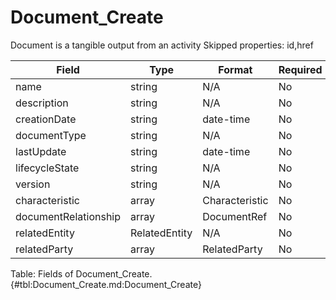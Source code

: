<!--
    ATTENTION: This file was generated via gradle!
               Do NOT manually edit this file! Any such changes will be overwritten!
-->

# Document_Create

Document is a tangible output from an activity
Skipped properties: id,href

| Field | Type | Format | Required |
|-------|---|--------|---|
| name | string | N/A | No |
| description | string | N/A | No |
| creationDate | string | date-time | No |
| documentType | string | N/A | No |
| lastUpdate | string | date-time | No |
| lifecycleState | string | N/A | No |
| version | string | N/A | No |
| characteristic | array | Characteristic | No |
| documentRelationship | array | DocumentRef | No |
| relatedEntity | RelatedEntity | N/A | No |
| relatedParty | array | RelatedParty | No |

Table: Fields of Document_Create. {#tbl:Document_Create.md:Document_Create}
